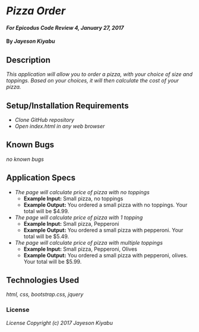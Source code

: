 # _Pizza Order_

#### _For Epicodus Code Review 4, January 27, 2017_

#### By _**Jayeson Kiyabu**_

## Description

_This application will allow you to order a pizza, with your choice of size and toppings.  Based on your choices, it will then calculate the cost of your pizza._

## Setup/Installation Requirements

* _Clone GitHub repository_
* _Open index.html in any web browser_

## Known Bugs

_no known bugs_

## Application Specs
* _The page will calculate price of pizza with no toppings_
  * **Example Input:** Small pizza, no toppings
  * **Example Output:** You ordered a small pizza with no toppings.  Your total will be $4.99.
* _The page will calculate price of pizza with 1 topping_
  * **Example Input:** Small pizza, Pepperoni
  * **Example Output:** You ordered a small pizza with pepperoni.  Your total will be $5.49.
* _The page will calculate price of pizza with multiple toppings_
  * **Example Input:** Small pizza, Pepperoni, Olives
  * **Example Output:** You ordered a small pizza with pepperoni, olives.  Your total will be $5.99.

## Technologies Used

_html, css, bootstrap.css, jquery_

### License

_License
Copyright (c) 2017 Jayeson Kiyabu_
